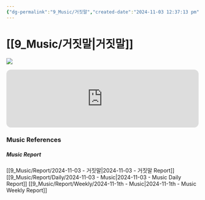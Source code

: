 ```yaml
---
{"dg-permalink":"9_Music/거짓말","created-date":"2024-11-03 12:37:13 pm","date":"2024-11-03","type":"music","tags":["music"],"aliases":null,"title":"거짓말","music-url":"https://open.spotify.com/track/54SpjxPioot7g7hVfbrXHh","album":"Always","album-release-date":"2007-08-16","album-url":"https://open.spotify.com/album/4T1fv3gIYifquPf9dRhJei","cover":"![Always](https://i.scdn.co/image/ab67616d00001e024efa3bb95411ca959771dfb0)","cover-url":"https://i.scdn.co/image/ab67616d00001e024efa3bb95411ca959771dfb0","artists":"BIGBANG","added-at":"Sun Nov 03 2024 - 오후 12:37:15","rating":"⭐⭐⭐⭐⭐⭐","dg-publish":true,"permalink":"/9_Music/거짓말/","dgPassFrontmatter":true,"noteIcon":"1"}
---
```


# [[9_Music/거짓말\|거짓말]]
![](https://i.scdn.co/image/ab67616d00001e024efa3bb95411ca959771dfb0)


<div class="container-root"><span></span></div><div><div class="container-root"><iframe style="border-radius:12px" src="https://open.spotify.com/embed/track/54SpjxPioot7g7hVfbrXHh?utm_source=generator" width="100%" height="152" frameborder="0" allowfullscreen="" allow="autoplay; clipboard-write; encrypted-media; fullscreen; picture-in-picture" loading="lazy"></iframe></div></div>











### Music References
##### Music Report
[[9_Music/Report/2024-11-03 - 거짓말\|2024-11-03 - 거짓말 Report]]
[[9_Music/Report/Daily/2024-11-03 - Music\|2024-11-03 - Music Daily Report]]
[[9_Music/Report/Weekly/2024-11-1th - Music\|2024-11-1th - Music Weekly Report]]






